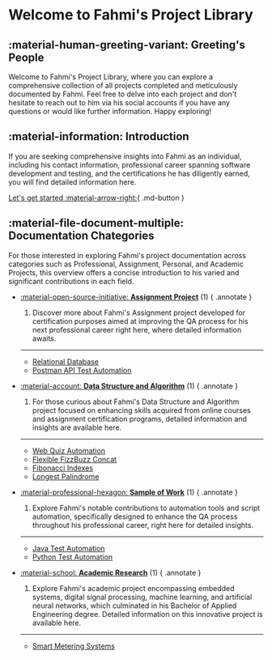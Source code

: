 # Welcome to Fahmi's Project Library

## :material-human-greeting-variant: Greeting's People
Welcome to Fahmi's Project Library, where you can explore a comprehensive collection of all projects completed and meticulously documented by Fahmi. Feel free to delve into each project and don't hesitate to reach out to him via his social accounts if you have any questions or would like further information. Happy exploring!

## :material-information: Introduction

If you are seeking comprehensive insights into Fahmi as an individual, including his contact information, professional career spanning software development and testing, and the certifications he has diligently earned, you will find detailed information here.

[Let's get started :material-arrow-right:](introduction/About-fahmi.md){ .md-button }

## :material-file-document-multiple: Documentation Chategories

For those interested in exploring Fahmi's project documentation across categories such as Professional, Assignment, Personal, and Academic Projects, this overview offers a concise introduction to his varied and significant contributions in each field.

<div class="grid cards" markdown>

- [:material-open-source-initiative: __Assignment Project__](projects/assignment/relationalDatabase/celestialDB.md) (1)
    { .annotate }

    1. Discover more about Fahmi's Assignment project developed for certification purposes aimed at improving the QA process for his next professional career right here, where detailed information awaits.

    ---
    - [ Relational Database](projects/assignment/relationalDatabase/celestialDB.md)
    - [ Postman API Test Automation](projects/assignment/postman/postmanAutomation)

- [:material-account: __Data Structure and Algorithm__](projects/dataStructureAlgorithm/webQuiz) (1)
    { .annotate }

    1. For those curious about Fahmi's Data Structure and Algorithm project focused on enhancing skills acquired from online courses and assignment certification programs, detailed information and insights are available here.

    ---

    - [Web Quiz Automation](projects/dataStructureAlgorithm/webQuiz.md)
    - [Flexible FizzBuzz Concat](projects/dataStructureAlgorithm/flexibleFizzBuzz.md)
    - [Fibonacci Indexes](projects/dataStructureAlgorithm/fibonacciIndex.md)
    - [Longest Palindrome](projects/dataStructureAlgorithm/longestPalindrome.md)

- [:material-professional-hexagon: __Sample of Work__](projects/workSample/javaAutomation.md) (1)
    { .annotate }

    1. Explore Fahmi's notable contributions to automation tools and script automation, specifically designed to enhance the QA process throughout his professional career, right here for detailed insights.

    ---

    - [Java Test Automation](projects/workSample/javaAutomation.md)
    - [Python Test Automation](projects/workSample/pythonAutomation.md) 

 - [:material-school: __Academic Research__](projects/academic/chapterOne.md) (1)
    { .annotate }

    1. Explore Fahmi's academic project encompassing embedded systems, digital signal processing, machine learning, and artificial neural networks, which culminated in his Bachelor of Applied Engineering degree. Detailed information on this innovative project is available here.

    ---

    - [Smart Metering Systems](projects/academic/chapterOne.md) 

    
</div>


